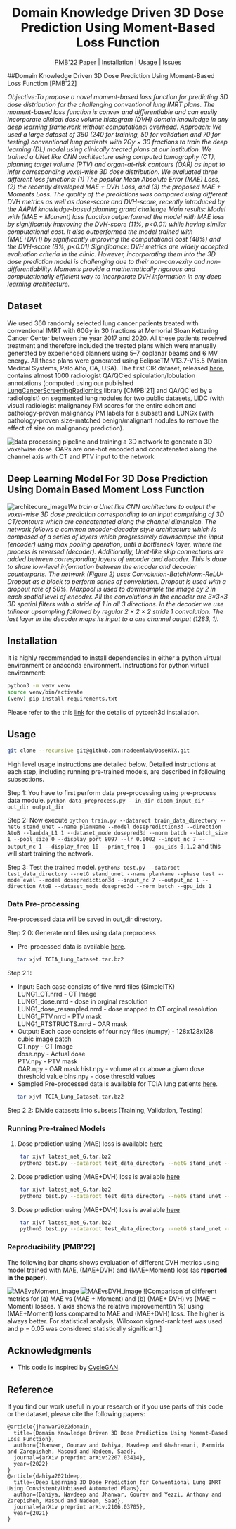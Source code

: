 <!-- PROJECT LOGO -->
<br />
<p align="center">
    <h1 align="center"><strong>Domain Knowledge Driven 3D Dose Prediction Using Moment-Based Loss Function</strong></h1>
    <p align="center">
    <a href="https://arxiv.org/pdf/2207.03414.pdf">PMB'22 Paper</a>
    |
    <a href="#installation">Installation</a>
    |
    <a href="#usage">Usage</a>
    |
    <a href="https://github.com/nadeemlab/CIR/issues">Issues</a>
  </p>
</p>


##Domain Knowledge Driven 3D Dose Prediction Using Moment-Based Loss Function [PMB'22]

*Objective:To propose a novel moment-based loss function for predicting 3D dose distribution for the challenging conventional lung IMRT plans. The moment-based loss function is convex and differentiable and can easily incorporate clinical dose volume histogram (DVH) domain knowledge in any deep learning framework without computational overhead.*
*Approach: We used a large dataset of 360 (240 for training, 50 for validation and 70 for testing) conventional lung patients with 2Gy × 30 fractions to train the deep learning (DL) model using clinically treated plans at our institution. We trained a UNet like CNN architecture using computed tomography (CT), planning target volume (PTV) and organ-at-risk contours (OAR) as input to infer corresponding voxel-wise 3D dose distribution. We evaluated three different loss functions: (1) The popular Mean Absolute Error (MAE) Loss, (2) the recently developed MAE + DVH Loss, and (3) the proposed MAE + Moments Loss. The quality of the predictions was compared using different DVH metrics as well as dose-score and DVH-score, recently introduced by the AAPM knowledge-based planning grand challenge*
*Main results: Model with (MAE + Moment) loss function outperformed the model with MAE loss by significantly improving the DVH-score (11%, p<0.01) while having similar computational cost. It also outperformed the model trained with (MAE+DVH) by significantly improving the computational cost (48%) and the DVH-score (8%, p<0.01)*
*Significance: DVH metrics are widely accepted evaluation criteria in the clinic. However, incorporating them into the 3D dose prediction model is challenging due to their non-convexity and non-differentiability. Moments provide a mathematically rigorous and computationally efficient way to incorporate DVH information in any deep learning architecture.*

## Dataset
We used 360 randomly selected lung cancer patients treated with conventional IMRT with 60Gy in
30 fractions at Memorial Sloan Kettering Cancer Center between the year 2017 and 2020. All these
patients received treatment and therefore included the treated plans which were manually generated by
experienced planners using 5–7 coplanar beams and 6 MV energy. All these plans were generated using EclipseTM V13.7-V15.5 (Varian Medical
Systems, Palo Alto, CA, USA).
The first CIR dataset, released [here](https://zenodo.org/record/6762573), contains almost 1000 radiologist QA/QC’ed spiculation/lobulation annotations (computed using our published [LungCancerScreeningRadiomics](https://github.com/choilab-jefferson/LungCancerScreeningRadiomics) library [CMPB'21] and QA/QC'ed by a radiologist) on segmented lung nodules for two public datasets, LIDC (with visual radiologist malignancy RM scores for the entire cohort and pathology-proven malignancy PM labels for a subset) and LUNGx (with pathology-proven size-matched benign/malignant nodules to remove the effect of size on malignancy prediction). 

![data processing pipeline and training a 3D network to generate a 3D voxelwise dose. OARs are
one-hot encoded and concatenated along the channel axis with CT and PTV input to the network](./images/pipeline_nobeam1.JPG)


## Deep Learning Model For 3D Dose Prediction Using Domain Based Moment Loss Function


![architecure_image](./images/network_arch_1.png)*We train a Unet like CNN architecture to output the voxel-wise 3D dose prediction corresponding to an input comprising of 3D CT/contours which are concatenated along the channel dimension. The network follows a common encoder-decoder style architecture which is composed of a series of layers which progressively downsample the input (encoder) using max pooling operation, until a bottleneck layer, where the process is reversed (decoder). Additionally, Unet-like skip connections are added between corresponding layers of encoder and decoder. This is done to share low-level information between the encoder and decoder counterparts. The network (Figure 2) uses Convolution-BatchNorm-ReLU-Dropout as a block to perform series of convolution. Dropout is used with a dropout rate of 50%. Maxpool is used to downsample the image by 2 in each spatial level of encoder. All the convolutions in the encoder are 3×3×3 3D spatial filters with a stride of 1 in all 3 directions. In the decoder we use trilinear upsampling followed by regular 2 × 2 × 2 stride 1 convolution. The last layer in the decoder maps its input to a one channel output (1283, 1).*

## Installation
It is highly recommended to install dependencies in either a python virtual environment or anaconda environment. Instructions for python virtual environment:
```bash
python3 -m venv venv
source venv/bin/activate
(venv) pip install requirements.txt
```
Please refer to the this [link](https://github.com/facebookresearch/pytorch3d/blob/main/INSTALL.md#3-install-wheels-for-linux) for the details of pytorch3d installation.

## Usage
```bash
git clone --recursive git@github.com:nadeemlab/DoseRTX.git
```
High level usage instructions are detailed below. Detailed instructions at each step, including running pre-trained models, are described in following subsections.


Step 1: You have to first perform data pre-processing using pre-process data module. `python data_preprocess.py --in_dir dicom_input_dir --out_dir output_dir `

Step 2: Now execute `python train.py --dataroot train_data_directory --netG stand_unet --name planName --model doseprediction3d --direction AtoB --lambda_L1 1 --dataset_mode dosepred3d --norm batch --batch_size 1 --pool_size 0 --display_port 8097 --lr 0.0002 --input_nc 7 --output_nc 1 --display_freq 10 --print_freq 1 --gpu_ids 0,1,2` and this will start training the network.

Step 3: Test the trained model. `python3 test.py --dataroot test_data_directory --netG stand_unet --name planName --phase test --mode eval --model doseprediction3d --input_nc 7 --output_nc 1 --direction AtoB --dataset_mode dosepred3d --norm batch --gpu_ids 1`

### Data Pre-processing
Pre-processed data will be saved in out_dir directory.

Step 2.0: Generate nrrd files using data preprocess

- Pre-processed data is available [here](https://zenodo.org/record/6762573).
```bash
   tar xjvf TCIA_Lung_Dataset.tar.bz2
```

Step 2.1: 
- Input: Each case consists of five nrrd files (SimpleITK)  
    LUNG1_CT.nrrd                - CT Image  
    LUNG1_dose.nrrd              - dose in orginal resolution
    LUNG1_dose_resampled.nrrd          - dose mapped to CT orginal resolution  
    LUNG1_PTV.nrrd    - PTV mask  
	LUNG1_RTSTRUCTS.nrrd    - OAR mask
- Output: Each case consists of four npy files (numpy) - 128x128x128 cubic image patch  
    CT.npy           - CT Image  
    dose.npy          - Actual dose  
    PTV.npy       - PTV mask  
    OAR.npy        - OAR mask
	hist.npy        - volume at or above a given dose threshold value
	bins.npy        - dose thresold values
- Sampled Pre-processed data is available for TCIA lung patients [here](https://zenodo.org/record/6762573).
```bash
   tar xjvf TCIA_Lung_Dataset.tar.bz2
```
  
Step 2.2: Divide datasets into subsets (Training, Validation, Testing)



### Running Pre-trained Models
1. Dose prediction using (MAE) loss is available [here](https://zenodo.org/record/6762573)
```bash
    tar xjvf latest_net_G.tar.bz2
    python3 test.py --dataroot test_data_directory --netG stand_unet --name manualNoBeam290Patients128_128_128_MAELossStandUNET --phase test --mode eval --model doseprediction3d --input_nc 7 --output_nc 1 --direction AtoB --dataset_mode dosepred3d --norm batch --gpu_ids 1
```
2. Dose prediction using (MAE+DVH) loss is available [here](https://zenodo.org/record/6762573)
```bash
    tar xjvf latest_net_G.tar.bz2
    python3 test.py --dataroot test_data_directory --netG stand_unet --name manualNoBeam290Patients128_128_128_DVHLossStandUNET --phase test --mode eval --model doseprediction3d --input_nc 7 --output_nc 1 --direction AtoB --dataset_mode dosepred3d --norm batch --gpu_ids 1
```
3. Dose prediction using (MAE+DVH) loss is available [here](https://zenodo.org/record/6762573)
```bash
    tar xjvf latest_net_G.tar.bz2
    python3 test.py --dataroot test_data_directory --netG stand_unet --name manualNoBeam290Patients128_128_128_MomLossStandUNET --phase test --mode eval --model doseprediction3d --input_nc 7 --output_nc 1 --direction AtoB --dataset_mode dosepred3d --norm batch --gpu_ids 1
```

### Reproducibility [PMB'22]
The following bar charts shows evaluation of different DVH metrics using model trained with MAE, (MAE+DVH) and (MAE+Moment) loss (as **reported in the paper**).


![MAEvsMoment_image](./images/MAEvsMom.png)
![MAEvsDVH_image](./images/DVHvsMom.png)
![Comparison of different metrics for (a) MAE vs (MAE + Moment) and (b) (MAE+ DVH) vs (MAE + Moment)
losses. Y axis shows the relative improvement(in %) using (MAE+Moment) loss compared to MAE and (MAE+DVH)
loss. The higher is always better. For statistical analysis, Wilcoxon signed-rank test was used and p = 0.05 was considered
statistically significant.]


## Acknowledgments
* This code is inspired by [CycleGAN](https://github.com/junyanz/pytorch-CycleGAN-and-pix2pix).

## Reference
If you find our work useful in your research or if you use parts of this code or the dataset, please cite the following papers:
```
@article{jhanwar2022domain,
  title={Domain Knowledge Driven 3D Dose Prediction Using Moment-Based Loss Function},
  author={Jhanwar, Gourav and Dahiya, Navdeep and Ghahremani, Parmida and Zarepisheh, Masoud and Nadeem, Saad},
  journal={arXiv preprint arXiv:2207.03414},
  year={2022}
}
@article{dahiya2021deep,
  title={Deep Learning 3D Dose Prediction for Conventional Lung IMRT Using Consistent/Unbiased Automated Plans},
  author={Dahiya, Navdeep and Jhanwar, Gourav and Yezzi, Anthony and Zarepisheh, Masoud and Nadeem, Saad},
  journal={arXiv preprint arXiv:2106.03705},
  year={2021}
}
```